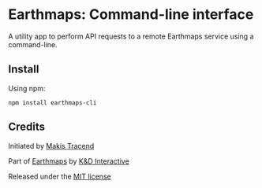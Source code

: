 # Earthmaps: Command-line interface

A utility app to perform API requests to a remote Earthmaps service using a command-line.

## Install

Using npm:
```
npm install earthmaps-cli
```

## Credits

Initiated by [Makis Tracend](http://github.com/tracend)

Part of [Earthmaps](http://earthmaps.org/) by [K&D Interactive](http://kdi.co/)

Released under the [MIT license](http://makesites.org/licenses/MIT)
